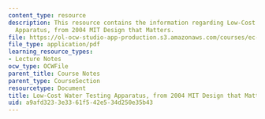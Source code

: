 ```yaml
---
content_type: resource
description: This resource contains the information regarding Low-Cost Water Testing
  Apparatus, from 2004 MIT Design that Matters.
file: https://ol-ocw-studio-app-production.s3.amazonaws.com/courses/ec-701j-d-lab-i-development-fall-2009/a9afd3233e3361f542e534d250e35b43_MITEC_701JF09_lab17water_dtm.pdf
file_type: application/pdf
learning_resource_types:
- Lecture Notes
ocw_type: OCWFile
parent_title: Course Notes
parent_type: CourseSection
resourcetype: Document
title: Low-Cost Water Testing Apparatus, from 2004 MIT Design that Matters
uid: a9afd323-3e33-61f5-42e5-34d250e35b43
---
```

